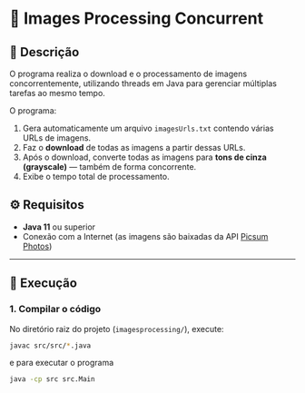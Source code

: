 # 🧵 Images Processing Concurrent

## 📘 Descrição

O programa realiza o download e o processamento de imagens concorrentemente, utilizando threads em Java para gerenciar múltiplas tarefas ao mesmo tempo.

O programa:
1. Gera automaticamente um arquivo `imagesUrls.txt` contendo várias URLs de imagens.
2. Faz o **download** de todas as imagens a partir dessas URLs.
3. Após o download, converte todas as imagens para **tons de cinza (grayscale)** — também de forma concorrente.
4. Exibe o tempo total de processamento.

## ⚙️ Requisitos

- **Java 11** ou superior  
- Conexão com a Internet (as imagens são baixadas da API [Picsum Photos](https://picsum.photos/))

---

## 🚀 Execução

### 1. Compilar o código

No diretório raiz do projeto (`imagesprocessing/`), execute:

```bash
javac src/src/*.java
```
e para executar o programa
```bash
java -cp src src.Main
```
